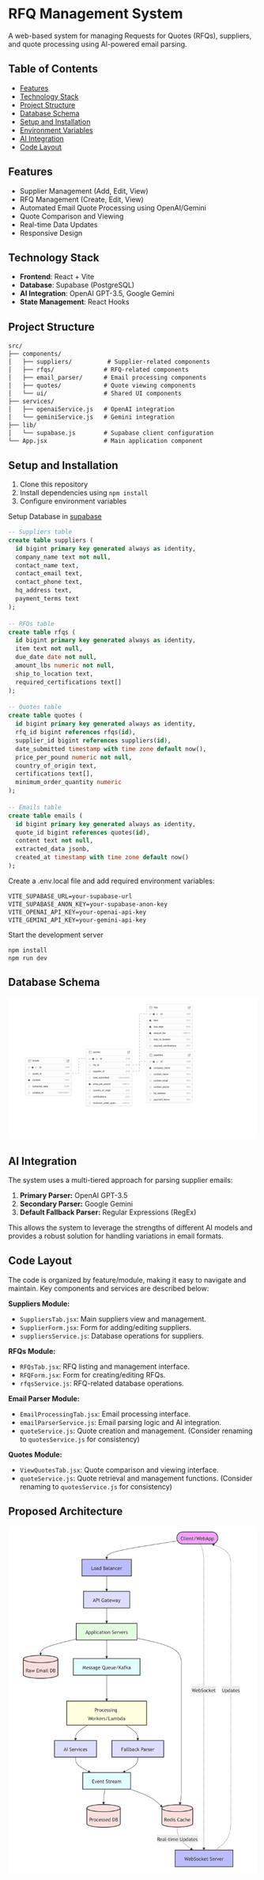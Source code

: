 # RFQ Management System

A web-based system for managing Requests for Quotes (RFQs), suppliers, and quote processing using AI-powered email parsing.

## Table of Contents
- [Features](#features)
- [Technology Stack](#technology-stack)
- [Project Structure](#project-structure)
- [Database Schema](#database-schema)
- [Setup and Installation](#setup-and-installation)
- [Environment Variables](#environment-variables)
- [AI Integration](#ai-integration)
- [Code Layout](#code-layout)

## Features
- Supplier Management (Add, Edit, View)
- RFQ Management (Create, Edit, View)
- Automated Email Quote Processing using OpenAI/Gemini
- Quote Comparison and Viewing
- Real-time Data Updates
- Responsive Design

## Technology Stack
- **Frontend**: React + Vite
- **Database**: Supabase (PostgreSQL)
- **AI Integration**: OpenAI GPT-3.5, Google Gemini
- **State Management**: React Hooks

## Project Structure
```
src/
├── components/
│   ├── suppliers/          # Supplier-related components
│   ├── rfqs/              # RFQ-related components
│   ├── email_parser/      # Email processing components
│   ├── quotes/            # Quote viewing components
│   └── ui/                # Shared UI components
├── services/
│   ├── openaiService.js   # OpenAI integration
│   └── geminiService.js   # Gemini integration
├── lib/
│   └── supabase.js        # Supabase client configuration
└── App.jsx                # Main application component
```

## Setup and Installation

1. Clone this repository
2. Install dependencies using ```npm install```
3. Configure environment variables

Setup Database in [supabase](https://supabase.com/dashboard/projects)

```sql
-- Suppliers table
create table suppliers (
  id bigint primary key generated always as identity,
  company_name text not null,
  contact_name text,
  contact_email text,
  contact_phone text,
  hq_address text,
  payment_terms text
);

-- RFQs table
create table rfqs (
  id bigint primary key generated always as identity,
  item text not null,
  due_date date not null,
  amount_lbs numeric not null,
  ship_to_location text,
  required_certifications text[]
);

-- Quotes table
create table quotes (
  id bigint primary key generated always as identity,
  rfq_id bigint references rfqs(id),
  supplier_id bigint references suppliers(id),
  date_submitted timestamp with time zone default now(),
  price_per_pound numeric not null,
  country_of_origin text,
  certifications text[],
  minimum_order_quantity numeric
);

-- Emails table
create table emails (
  id bigint primary key generated always as identity,
  quote_id bigint references quotes(id),
  content text not null,
  extracted_data jsonb,
  created_at timestamp with time zone default now()
);
```

Create a .env.local file and add required environment variables:

```
VITE_SUPABASE_URL=your-supabase-url
VITE_SUPABASE_ANON_KEY=your-supabase-anon-key
VITE_OPENAI_API_KEY=your-openai-api-key
VITE_GEMINI_API_KEY=your-gemini-api-key
```

Start the development server
```
npm install
npm run dev
```
## Database Schema
![Alt text](database_schema.png)

## AI Integration

The system uses a multi-tiered approach for parsing supplier emails:

1. **Primary Parser:** OpenAI GPT-3.5
2. **Secondary Parser:** Google Gemini
3. **Default Fallback Parser:** Regular Expressions (RegEx)

This allows the system to leverage the strengths of different AI models and provides a robust solution for handling variations in email formats.

## Code Layout

The code is organized by feature/module, making it easy to navigate and maintain.  Key components and services are described below:

**Suppliers Module:**

- `SuppliersTab.jsx`: Main suppliers view and management.
- `SupplierForm.jsx`: Form for adding/editing suppliers.
- `suppliersService.js`: Database operations for suppliers.

**RFQs Module:**

- `RFQsTab.jsx`: RFQ listing and management interface.
- `RFQForm.jsx`: Form for creating/editing RFQs.
- `rfqsService.js`: RFQ-related database operations.

**Email Parser Module:**

- `EmailProcessingTab.jsx`: Email processing interface.
- `emailParserService.js`: Email parsing logic and AI integration.
- `quoteService.js`: Quote creation and management. (Consider renaming to `quotesService.js` for consistency)

**Quotes Module:**

- `ViewQuotesTab.jsx`: Quote comparison and viewing interface.
- `quoteService.js`: Quote retrieval and management functions. (Consider renaming to `quotesService.js` for consistency)

## Proposed Architecture
![Alt text](future_design.png)
